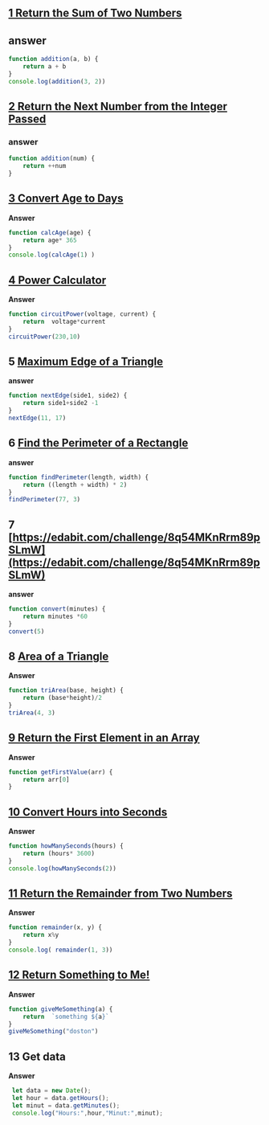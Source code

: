 ## [1 Return the Sum of Two Numbers](https://edabit.com/challenge/3LpBLgNRyaHMvNb4j)

## answer
```js
function addition(a, b) {
	return a + b
}
console.log(addition(3, 2))
```

## [2 Return the Next Number from the Integer Passed](https://edabit.com/challenge/NAQhEoxbofPidLxm9)

### answer

```js 
function addition(num) {
	return ++num
}   
```


## [ 3 Convert Age to Days](https://edabit.com/challenge/bL7hSc6Zh4zZJzGmw)

**Answer**
```js
function calcAge(age) {
	return age* 365
}
console.log(calcAge(1) )
```


## [4 Power Calculator](https://edabit.com/challenge/wAdE9te55cowBLcPs)

**Answer**

```js
function circuitPower(voltage, current) {
	return  voltage*current
}
circuitPower(230,10)
```


## 5 [ Maximum Edge of a Triangle](https://edabit.com/challenge/nhXofMMyrowMyr9Nv)

**answer**
```js 
function nextEdge(side1, side2) {
	return side1+side2 -1
}
nextEdge(11, 17)
```
## 6 [Find the Perimeter of a Rectangle](https://edabit.com/challenge/XnJ24rWW7iJkNrtsh)

**answer**

```js
function findPerimeter(length, width) {
	return ((length + width) * 2)
}
findPerimeter(77, 3)
```
## 7 [https://edabit.com/challenge/8q54MKnRrm89pSLmW](https://edabit.com/challenge/8q54MKnRrm89pSLmW)
**answer**

```js
function convert(minutes) {
	return minutes *60
}
convert(5)
```
## 8 [Area of a Triangle](https://edabit.com/challenge/3CaszbdZYGN4otQD8)
**Answer**

```js 
function triArea(base, height) {
	return (base*height)/2
}
triArea(4, 3) 
```

## [9 Return the First Element in an Array](https://edabit.com/challenge/QaApgtePE6QrCZ64o)
**Answer**

```js
function getFirstValue(arr) {
	return arr[0]
}
```

## [10 Convert Hours into Seconds](https://edabit.com/challenge/6AnQqiEjkJdZrWhPS)
**Answer**
```js
function howManySeconds(hours) {
	return (hours* 3600)
}
console.log(howManySeconds(2))

```


## [11 Return the Remainder from Two Numbers](https://edabit.com/challenge/Q2j5FTFtsk7PdzrQk)
**Answer**
```js
function remainder(x, y) {
	return x%y
}
console.log( remainder(1, 3))
```


## [12 Return Something to Me!](https://edabit.com/challenge/MvZK536X7fyrWH8Qc)
**Answer**

```js
function giveMeSomething(a) {
	return  `something ${a}`
}
giveMeSomething("doston")
```

## 13 Get data 

**Answer**
```js
 let data = new Date();
 let hour = data.getHours();
 let minut = data.getMinutes();
 console.log("Hours:",hour,"Minut:",minut);

```
